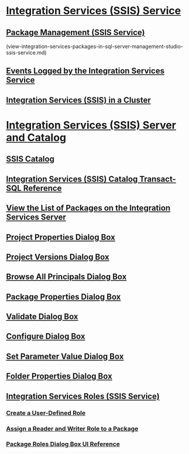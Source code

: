 # [Integration Services (SSIS) Service](integration-services-service-ssis-service.md)  
## [Package Management (SSIS Service)](package-management-ssis-service.md)  
(view-integration-services-packages-in-sql-server-management-studio-ssis-service.md)  
## [Events Logged by the Integration Services Service](events-logged-by-the-integration-services-service.md)  
## [Integration Services (SSIS) in a Cluster](integration-services-ssis-in-a-cluster.md)  
# [Integration Services (SSIS) Server and Catalog](integration-services-ssis-server-and-catalog.md)  
## [SSIS Catalog](ssis-catalog.md)  
## [Integration Services (SSIS) Catalog Transact-SQL Reference](integration-services-ssis-catalog-transact-sql-reference.md)  
## [View the List of Packages on the Integration Services Server](view-the-list-of-packages-on-the-integration-services-server.md)  
## [Project Properties Dialog Box](project-properties-dialog-box.md)  
## [Project Versions Dialog Box](project-versions-dialog-box.md)  
## [Browse All Principals Dialog Box](browse-all-principals-dialog-box.md)  
## [Package Properties Dialog Box](package-properties-dialog-box.md)  
## [Validate Dialog Box](validate-dialog-box.md)  
## [Configure Dialog Box](configure-dialog-box.md)  
## [Set Parameter Value Dialog Box](set-parameter-value-dialog-box.md)  
## [Folder Properties Dialog Box](folder-properties-dialog-box.md)  
## [Integration Services Roles (SSIS Service)](integration-services-roles-ssis-service.md)  
### [Create a User-Defined Role](create-a-user-defined-role.md)  
### [Assign a Reader and Writer Role to a Package](assign-a-reader-and-writer-role-to-a-package.md)  
### [Package Roles Dialog Box UI Reference](package-roles-dialog-box-ui-reference.md)  
